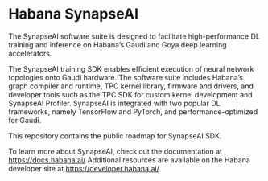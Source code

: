 # Habana SynapseAI  

The SynapseAI software suite is designed to facilitate high-performance DL training and inference on Habana’s Gaudi and Goya deep learning accelerators. 

The SynapseAI training SDK enables efficient execution of neural network topologies onto Gaudi hardware. The software suite includes Habana’s graph compiler and runtime, TPC kernel library, firmware and drivers, and developer tools such as the TPC SDK for custom kernel development and SynapseAI Profiler. SynapseAI is integrated with two popular DL frameworks, namely TensorFlow and PyTorch, and performance-optimized for Gaudi.

This repository contains the public roadmap for SynapseAI SDK.

To learn more about SynapseAI, check out the documentation at https://docs.habana.ai/ 
Additional resources are available on the Habana developer site at https://developer.habana.ai/
